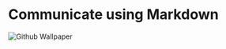 # Communicate using Markdown

![Github Wallpaper](https://github.blog/wp-content/uploads/2022/08/Universe-Blog-1-Header.jpg)
